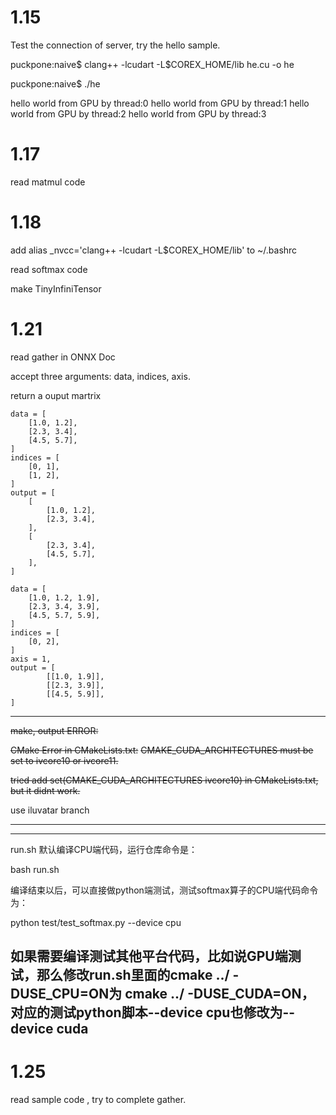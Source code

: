 # 1.15
Test the connection of server, try the hello sample.

puckpone:naive$ clang++ -lcudart -L$COREX_HOME/lib he.cu -o he

puckpone:naive$ ./he

hello world from GPU by thread:0
hello world from GPU by thread:1
hello world from GPU by thread:2
hello world from GPU by thread:3

# 1.17
read matmul code

# 1.18
add alias _nvcc='clang++ -lcudart -L$COREX_HOME/lib' to ~/.bashrc

read softmax code

make TinyInfiniTensor

# 1.21
read gather in ONNX Doc

accept three arguments: data, indices, axis. 

return a ouput martrix

```
data = [
    [1.0, 1.2],
    [2.3, 3.4],
    [4.5, 5.7],
]
indices = [
    [0, 1],
    [1, 2],
]
output = [
    [
        [1.0, 1.2],
        [2.3, 3.4],
    ],
    [
        [2.3, 3.4],
        [4.5, 5.7],
    ],
]
```

```
data = [
    [1.0, 1.2, 1.9],
    [2.3, 3.4, 3.9],
    [4.5, 5.7, 5.9],
]
indices = [
    [0, 2],
]
axis = 1,
output = [
        [[1.0, 1.9]],
        [[2.3, 3.9]],
        [[4.5, 5.9]],
]
```

---
~~make, output ERROR:~~

~~CMake Error in CMakeLists.txt:~~
  ~~CMAKE_CUDA_ARCHITECTURES must be set to ivcore10 or ivcore11.~~

~~tried add set(CMAKE_CUDA_ARCHITECTURES ivcore10) in CMakeLists.txt, but it didnt work.~~

use iluvatar branch

---



---
run.sh
默认编译CPU端代码，运行仓库命令是：

bash run.sh

编译结束以后，可以直接做python端测试，测试softmax算子的CPU端代码命令为：

python test/test_softmax.py --device cpu

如果需要编译测试其他平台代码，比如说GPU端测试，那么修改run.sh里面的cmake ../ -DUSE_CPU=ON为 cmake ../ -DUSE_CUDA=ON，对应的测试python脚本--device cpu也修改为--device cuda
---

# 1.25

read sample code , try to complete gather.

